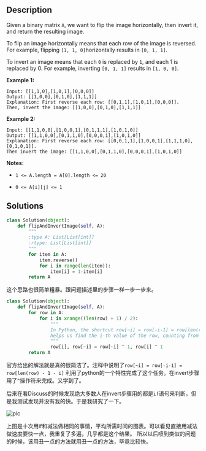 ## Description
Given a binary matrix ``A``, we want to flip the image horizontally, then invert it, and return the resulting image.

To flip an image horizontally means that each row of the image is reversed.  For example, flipping ``[1, 1, 0]``horizontally results in ``[0, 1, 1]``.

To invert an image means that each ``0`` is replaced by ``1``, and each 1 is replaced by 0. For example, inverting ``[0, 1, 1]`` results in ``[1, 0, 0]``.

**Example 1:**

```
Input: [[1,1,0],[1,0,1],[0,0,0]]
Output: [[1,0,0],[0,1,0],[1,1,1]]
Explanation: First reverse each row: [[0,1,1],[1,0,1],[0,0,0]].
Then, invert the image: [[1,0,0],[0,1,0],[1,1,1]]
```

**Example 2:**

```
Input: [[1,1,0,0],[1,0,0,1],[0,1,1,1],[1,0,1,0]]
Output: [[1,1,0,0],[0,1,1,0],[0,0,0,1],[1,0,1,0]]
Explanation: First reverse each row: [[0,0,1,1],[1,0,0,1],[1,1,1,0],[0,1,0,1]].
Then invert the image: [[1,1,0,0],[0,1,1,0],[0,0,0,1],[1,0,1,0]]
```

**Notes:**

- ``1 <= A.length = A[0].length <= 20``

- ``0 <= A[i][j] <= 1``

## Solutions
```python
class Solution(object):
    def flipAndInvertImage(self, A):
        """
        :type A: List[List[int]]
        :rtype: List[List[int]]
        """
        for item in A:
            item.reverse()
            for i in range(len(item)):
                item[i] = 1-item[i]
        return A

```

这个思路也很简单粗暴。跟问题描述里的步骤一样一步一步来。

```python
class Solution(object):
    def flipAndInvertImage(self, A):
        for row in A:
            for i in xrange((len(row) + 1) / 2):
                """
                In Python, the shortcut row[~i] = row[-i-1] = row[len(row) - 1 - i]
                helps us find the i-th value of the row, counting from the right.
                """
                row[i], row[~i] = row[~i] ^ 1, row[i] ^ 1
        return A
```

官方给出的解法就是真的很简洁了。注释中说明了``row[~i] = row[-i-1] = row[len(row) - 1 - i]`` 利用了python的一个特性完成了这个任务。在invert步骤用了``^``操作符来完成。又学到了。

后来在看Discuss的时候发现绝大多数人在invert步骤用的都是``if``语句来判断，但是我测试发现并没有我的快。于是我研究了一下。

![pic](pics/#832-1.png)

上图是十次用if和减法做相同的事情，平均所需时间的图表。可以看见直接用减法做速度要快一点，我重复了多遍，几乎都是这个结果。
所以以后喷到类似的问题的时候，该用丑一点的方法就用丑一点的方法，毕竟比较快。